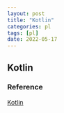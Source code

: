 ```yaml
---
layout: post
title: "Kotlin"
categories: pl
tags: [pl]
date: 2022-05-17
---
```


## Kotlin



### Reference
[Kotlin](https://kotlinlang.org/)  
